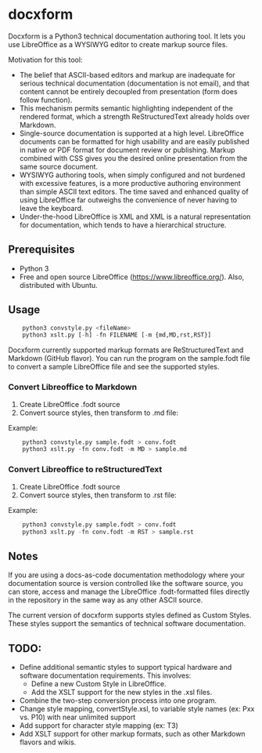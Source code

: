# docxform

Docxform is a Python3 technical documentation authoring tool. It lets you use LibreOffice as a WYSIWYG editor to create markup source files.

Motivation for this tool:

- The belief that ASCII-based editors and markup are inadequate for serious technical documentation (documentation is not email), and that content cannot be entirely decoupled from presentation (form does follow function).
- This mechanism permits semantic highlighting independent of the rendered format, which a strength ReStructuredText already holds over Markdown.
- Single-source documentation is supported at a high level. LibreOffice documents can be formatted for high usability and are easily published in native or PDF format for document review or publishing. Markup combined with CSS gives you the desired online presentation from the same source document.
- WYSIWYG authoring tools, when simply configured and not burdened with excessive features, is a more productive authoring environment than simple ASCII text editors. The time saved and enhanced quality of using LibreOffice far outweighs the convenience of never having to leave the keyboard.
- Under-the-hood LibreOffice is XML and XML is a natural representation for documentation, which tends to have a hierarchical structure.

## Prerequisites

- Python 3
- Free and open source LibreOffice (https://www.libreoffice.org/). Also, distributed with Ubuntu.

## Usage

``` python
    python3 convstyle.py <fileName>
    python3 xslt.py [-h] -fn FILENAME [-m {md,MD,rst,RST}]
```

Docxform currently supported markup formats are ReStructuredText and Markdown (GitHub flavor). You can run the program on the sample.fodt file to convert a sample LibreOffice file and see the supported styles.

### Convert Libreoffice to Markdown

1. Create LibreOffice .fodt source
2. Convert source styles, then transform to .md file:

Example:

``` python
    python3 convstyle.py sample.fodt > conv.fodt
    python3 xslt.py -fn conv.fodt -m MD > sample.md
```

### Convert Libreoffice to reStructuredText

1. Create LibreOffice .fodt source
2. Convert source styles, then transform to .rst file:

Example:

``` python
    python3 convstyle.py sample.fodt > conv.fodt
    python3 xslt.py -fn conv.fodt -m RST > sample.rst
```

## Notes

If you are using a docs-as-code documentation methodology where your documentation source is version controlled like the software source, you can store, access and manage the LibreOffice .fodt-formatted files directly in the repository in the same way as any other ASCII source.

The current version of docxform supports styles defined as Custom Styles. These styles support the semantics of technical software documentation.

## TODO:

- Define additional semantic styles to support typical hardware and software documentation requirements. This involves:
    - Define a new Custom Style in LibreOffice.
    - Add the XSLT support for the new styles in the .xsl files.
- Combine the two-step conversion process into one program.
- Change style mapping, convertStyle.xsl, to variable style names (ex: Pxx vs. P10) with near unlimited support
- Add support for character style mapping (ex: T3)
- Add XSLT support for other markup formats, such as other Markdown flavors and wikis.
